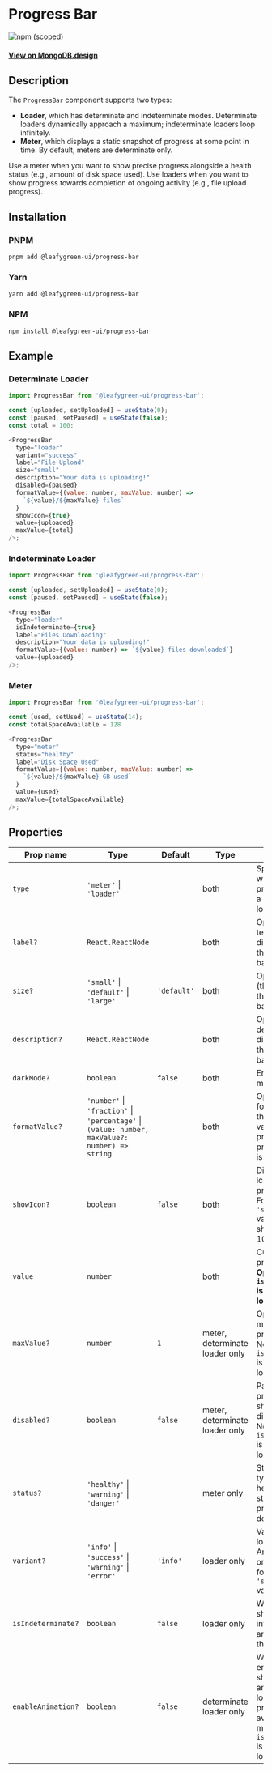 # Progress Bar

![npm (scoped)](https://img.shields.io/npm/v/@leafygreen-ui/progress-bar.svg)

#### [View on MongoDB.design](https://www.mongodb.design/component/progress-bar/live-example/)

## Description

The `ProgressBar` component supports two types:

- **Loader**, which has determinate and indeterminate modes. Determinate loaders dynamically approach a maximum; indeterminate loaders loop infinitely.
- **Meter**, which displays a static snapshot of progress at some point in time. By default, meters are determinate only.

Use a meter when you want to show precise progress alongside a health status (e.g., amount of disk space used). Use loaders when you want to show progress towards completion of ongoing activity (e.g., file upload progress).

## Installation

### PNPM

```shell
pnpm add @leafygreen-ui/progress-bar
```

### Yarn

```shell
yarn add @leafygreen-ui/progress-bar
```

### NPM

```shell
npm install @leafygreen-ui/progress-bar
```

## Example

### Determinate Loader

```js
import ProgressBar from '@leafygreen-ui/progress-bar';

const [uploaded, setUploaded] = useState(0);
const [paused, setPaused] = useState(false);
const total = 100;

<ProgressBar
  type="loader"
  variant="success"
  label="File Upload"
  size="small"
  description="Your data is uploading!"
  disabled={paused}
  formatValue={(value: number, maxValue: number) =>
    `${value}/${maxValue} files`
  }
  showIcon={true}
  value={uploaded}
  maxValue={total}
/>;
```

### Indeterminate Loader

```js
import ProgressBar from '@leafygreen-ui/progress-bar';

const [uploaded, setUploaded] = useState(0);
const [paused, setPaused] = useState(false);

<ProgressBar
  type="loader"
  isIndeterminate={true}
  label="Files Downloading"
  description="Your data is uploading!"
  formatValue={(value: number) => `${value} files downloaded`}
  value={uploaded}
/>;
```

### Meter

```js
import ProgressBar from '@leafygreen-ui/progress-bar';

const [used, setUsed] = useState(14);
const totalSpaceAvailable = 128

<ProgressBar
  type="meter"
  status="healthy"
  label="Disk Space Used"
  formatValue={(value: number, maxValue: number) =>
    `${value}/${maxValue} GB used`
  }
  value={used}
  maxValue={totalSpaceAvailable}
/>;
```

## Properties

| Prop name          | Type                                                                                           | Default     | Type                           | Description                                                                                                                                |
| ------------------ | ---------------------------------------------------------------------------------------------- | ----------- | ------------------------------ | ------------------------------------------------------------------------------------------------------------------------------------------ |
| `type`             | `'meter'` \| `'loader'`                                                                        |             | both                           | Specifies whether the progress bar is a meter or loader.                                                                                   |
| `label?`           | `React.ReactNode`                                                                              |             | both                           | Optional label text displayed directly above the progress bar.                                                                             |
| `size?`            | `'small'` \| `'default'` \| `'large'`                                                          | `'default'` | both                           | Optional size (thickness) of the progress bar.                                                                                             |
| `description?`     | `React.ReactNode`                                                                              |             | both                           | Optional descriptive text displayed below the progress bar.                                                                                |
| `darkMode?`        | `boolean`                                                                                      | `false`     | both                           | Enables dark mode styling.                                                                                                                 |
| `formatValue?`     | `'number'` \| `'fraction'` \| `'percentage'` \| `(value: number, maxValue?: number) => string` |             | both                           | Optional formatter for the progress value text. If not provided, progress value is hidden.                                                 |
| `showIcon?`        | `boolean`                                                                                      | `false`     | both                           | Displays an icon next to the progress value. For loaders with `'success'` variant, icon shows only at 100%.                                |
| `value`            | `number`                                                                                       |             | both                           | Current progress value. **Optional only if `isIndeterminate` is `true` for loaders**.                                                      |
| `maxValue?`        | `number`                                                                                       | `1`         | meter, determinate loader only | Optional maximum progress value. Not available if `isIndeterminate` is `true` for loaders.                                                 |
| `disabled?`        | `boolean`                                                                                      | `false`     | meter, determinate loader only | Pauses progress and shows a disabled style. Not available if `isIndeterminate` is `true` for loaders.                                      |
| `status?`          | `'healthy'` \| `'warning'` \| `'danger'`                                                       |             | meter only                     | Status for meter type indicating health or error state. If not provided, defaults to blue.                                                 |
| `variant?`         | `'info'` \| `'success'` \| `'warning'` \| `'error'`                                            | `'info'`    | loader only                    | Variant for loader type. Animation is only available for `'info'` or `'success'` variants.                                                 |
| `isIndeterminate?` | `boolean`                                                                                      | `false`     | loader only                    | When `true`, shows an infinite looping animation along the bar.                                                                            |
| `enableAnimation?` | `boolean`                                                                                      | `false`     | determinate loader only        | When `true`, enables shimmer animation for long-running processes. Not available for meters or if `isIndeterminate` is `true` for loaders. |
